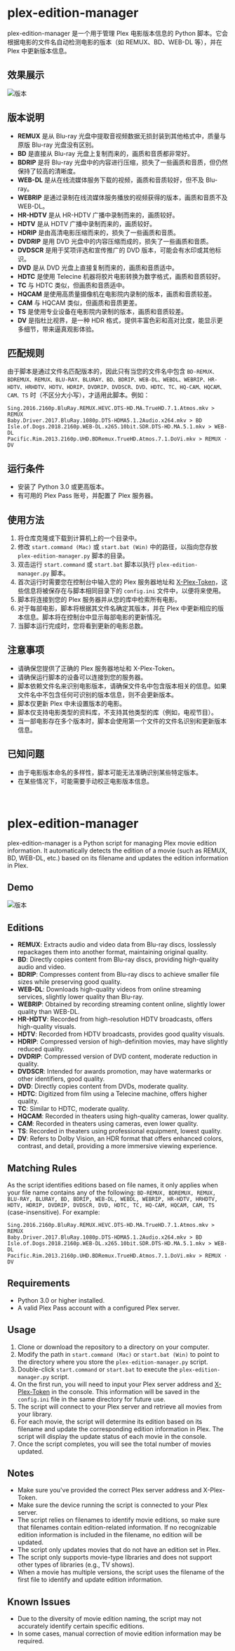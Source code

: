 # plex-edition-manager
plex-edition-manager 是一个用于管理 Plex 电影版本信息的 Python 脚本。它会根据电影的文件名自动检测电影的版本（如 REMUX、BD、WEB-DL 等），并在 Plex 中更新版本信息。

## 效果展示
![版本](https://github.com/x1ao4/plex-edition-manager/assets/112841659/4d048665-1438-4c11-9b7e-a163adb1f7ba)

## 版本说明
- **REMUX** 是从 Blu-ray 光盘中提取音视频数据无损封装到其他格式中，质量与原版 Blu-ray 光盘没有区别。
- **BD** 是直接从 Blu-ray 光盘上复制而来的，画质和音质都非常好。
- **BDRIP** 是将 Blu-ray 光盘中的内容进行压缩，损失了一些画质和音质，但仍然保持了较高的清晰度。
- **WEB-DL** 是从在线流媒体服务下载的视频，画质和音质较好，但不及 Blu-ray。
- **WEBRIP** 是通过录制在线流媒体服务播放的视频获得的版本，画质和音质不及 WEB-DL。
- **HR-HDTV** 是从 HR-HDTV 广播中录制而来的，画质较好。
- **HDTV** 是从 HDTV 广播中录制而来的，画质较好。
- **HDRIP** 是由高清电影压缩而来的，损失了一些画质和音质。
- **DVDRIP** 是用 DVD 光盘中的内容压缩而成的，损失了一些画质和音质。
- **DVDSCR** 是用于奖项评选和宣传推广的 DVD 版本，可能会有水印或其他标识。
- **DVD** 是从 DVD 光盘上直接复制而来的，画质和音质适中。
- **HDTC** 是使用 Telecine 机器将胶片电影转换为数字格式，画质和音质较好。
- **TC** 与 HDTC 类似，但画质和音质适中。
- **HQCAM** 是使用高质量摄像机在电影院内录制的版本，画质和音质较差。
- **CAM** 与 HQCAM 类似，但画质和音质更差。
- **TS** 是使用专业设备在电影院内录制的版本，画质和音质较差。
- **DV** 是指杜比视界，是一种 HDR 格式，提供丰富色彩和高对比度，能显示更多细节，带来逼真观影体验。

## 匹配规则
由于脚本是通过文件名匹配版本的，因此只有当您的文件名中包含 `BD-REMUX、BDREMUX、REMUX、BLU-RAY、BLURAY、BD、BDRIP、WEB-DL、WEBDL、WEBRIP、HR-HDTV、HRHDTV、HDTV、HDRIP、DVDRIP、DVDSCR、DVD、HDTC、TC、HQ-CAM、HQCAM、CAM、TS` 时（不区分大小写），才适用此脚本。例如：
```
Sing.2016.2160p.BluRay.REMUX.HEVC.DTS-HD.MA.TrueHD.7.1.Atmos.mkv > REMUX
Baby.Driver.2017.BluRay.1080p.DTS-HDMA5.1.2Audio.x264.mkv > BD
Isle.of.Dogs.2018.2160p.WEB-DL.x265.10bit.SDR.DTS-HD.MA.5.1.mkv > WEB-DL
Pacific.Rim.2013.2160p.UHD.BDRemux.TrueHD.Atmos.7.1.DoVi.mkv > REMUX · DV
```

## 运行条件
- 安装了 Python 3.0 或更高版本。
- 有可用的 Plex Pass 账号，并配置了 Plex 服务器。

## 使用方法
1. 将仓库克隆或下载到计算机上的一个目录中。
2. 修改 `start.command (Mac)` 或 `start.bat (Win)` 中的路径，以指向您存放 `plex-edition-manager.py` 脚本的目录。
3. 双击运行 `start.command` 或 `start.bat` 脚本以执行 `plex-edition-manager.py` 脚本。
4. 首次运行时需要您在控制台中输入您的 Plex 服务器地址和 [X-Plex-Token](https://support.plex.tv/articles/204059436-finding-an-authentication-token-x-plex-token/)，这些信息将被保存在与脚本相同目录下的 `config.ini` 文件中，以便将来使用。
5. 脚本将连接到您的 Plex 服务器并从您的库中检索所有电影。
6. 对于每部电影，脚本将根据其文件名确定其版本，并在 Plex 中更新相应的版本信息。脚本将在控制台中显示每部电影的更新情况。
7. 当脚本运行完成时，您将看到更新的电影总数。

## 注意事项
- 请确保您提供了正确的 Plex 服务器地址和 X-Plex-Token。
- 请确保运行脚本的设备可以连接到您的服务器。
- 脚本依赖文件名来识别电影版本，请确保文件名中包含版本相关的信息。如果文件名中不包含任何可识别的版本信息，则不会更新版本。
- 脚本仅更新 Plex 中未设置版本的电影。
- 脚本仅支持电影类型的资料库，不支持其他类型的库（例如，电视节目）。
- 当一部电影存在多个版本时，脚本会使用第一个文件的文件名识别和更新版本信息。

## 已知问题
- 由于电影版本命名的多样性，脚本可能无法准确识别某些特定版本。
- 在某些情况下，可能需要手动校正电影版本信息。
<br>

# plex-edition-manager
plex-edition-manager is a Python script for managing Plex movie edition information. It automatically detects the edition of a movie (such as REMUX, BD, WEB-DL, etc.) based on its filename and updates the edition information in Plex.

## Demo
![版本](https://github.com/x1ao4/plex-edition-manager/assets/112841659/4d048665-1438-4c11-9b7e-a163adb1f7ba)

## Editions
- **REMUX**: Extracts audio and video data from Blu-ray discs, losslessly repackages them into another format, maintaining original quality.
- **BD**: Directly copies content from Blu-ray discs, providing high-quality audio and video.
- **BDRIP**: Compresses content from Blu-ray discs to achieve smaller file sizes while preserving good quality.
- **WEB-DL**: Downloads high-quality videos from online streaming services, slightly lower quality than Blu-ray.
- **WEBRIP**: Obtained by recording streaming content online, slightly lower quality than WEB-DL.
- **HR-HDTV**: Recorded from high-resolution HDTV broadcasts, offers high-quality visuals.
- **HDTV**: Recorded from HDTV broadcasts, provides good quality visuals.
- **HDRIP**: Compressed version of high-definition movies, may have slightly reduced quality.
- **DVDRIP**: Compressed version of DVD content, moderate reduction in quality.
- **DVDSCR**: Intended for awards promotion, may have watermarks or other identifiers, good quality.
- **DVD**: Directly copies content from DVDs, moderate quality.
- **HDTC**: Digitized from film using a Telecine machine, offers higher quality.
- **TC**: Similar to HDTC, moderate quality.
- **HQCAM**: Recorded in theaters using high-quality cameras, lower quality.
- **CAM**: Recorded in theaters using cameras, even lower quality.
- **TS**: Recorded in theaters using professional equipment, lowest quality.
- **DV**: Refers to Dolby Vision, an HDR format that offers enhanced colors, contrast, and detail, providing a more immersive viewing experience.

## Matching Rules
As the script identifies editions based on file names, it only applies when your file name contains any of the following: `BD-REMUX, BDREMUX, REMUX, BLU-RAY, BLURAY, BD, BDRIP, WEB-DL, WEBDL, WEBRIP, HR-HDTV, HRHDTV, HDTV, HDRIP, DVDRIP, DVDSCR, DVD, HDTC, TC, HQ-CAM, HQCAM, CAM, TS` (case-insensitive). For example:
```
Sing.2016.2160p.BluRay.REMUX.HEVC.DTS-HD.MA.TrueHD.7.1.Atmos.mkv > REMUX
Baby.Driver.2017.BluRay.1080p.DTS-HDMA5.1.2Audio.x264.mkv > BD
Isle.of.Dogs.2018.2160p.WEB-DL.x265.10bit.SDR.DTS-HD.MA.5.1.mkv > WEB-DL
Pacific.Rim.2013.2160p.UHD.BDRemux.TrueHD.Atmos.7.1.DoVi.mkv > REMUX · DV
```

## Requirements
- Python 3.0 or higher installed.
- A valid Plex Pass account with a configured Plex server.

## Usage
1. Clone or download the repository to a directory on your computer.
2. Modify the path in `start.command (Mac)` or `start.bat (Win)` to point to the directory where you store the `plex-edition-manager.py` script.
3. Double-click `start.command` or `start.bat` to execute the `plex-edition-manager.py` script.
4. On the first run, you will need to input your Plex server address and [X-Plex-Token](https://support.plex.tv/articles/204059436-finding-an-authentication-token-x-plex-token/) in the console. This information will be saved in the `config.ini` file in the same directory for future use.
5. The script will connect to your Plex server and retrieve all movies from your library.
6. For each movie, the script will determine its edition based on its filename and update the corresponding edition information in Plex. The script will display the update status of each movie in the console.
7. Once the script completes, you will see the total number of movies updated.

## Notes
- Make sure you've provided the correct Plex server address and X-Plex-Token.
- Make sure the device running the script is connected to your Plex server.
- The script relies on filenames to identify movie editions, so make sure that filenames contain edition-related information. If no recognizable edition information is included in the filename, no edition will be updated.
- The script only updates movies that do not have an edition set in Plex.
- The script only supports movie-type libraries and does not support other types of libraries (e.g., TV shows).
- When a movie has multiple versions, the script uses the filename of the first file to identify and update edition information.

## Known Issues
- Due to the diversity of movie edition naming, the script may not accurately identify certain specific editions.
- In some cases, manual correction of movie edition information may be required.
